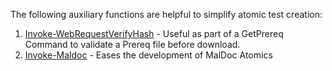 The following auxiliary functions are helpful to simplify atomic test creation:

1) [Invoke-WebRequestVerifyHash](https://github.com/redcanaryco/invoke-atomicredteam/wiki/Invoke-WebRequestVerifyHash) - Useful as part of a GetPrereq Command to validate a Prereq file before download.
2) [Invoke-Maldoc](https://github.com/redcanaryco/invoke-atomicredteam/wiki/Invoke-MalDoc) - Eases the development of MalDoc Atomics